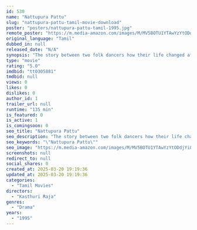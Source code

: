 ```yaml
---
id: 530
name: "Nattupura Pattu"
slug: "nattupura-pattu-tamil-movie-download"
poster: "posters/nattupura-pattu-tamil-1995.jpg"
remote_poster: "https://m.media-amazon.com/images/M/MV5BOTU1YTAwYzYtODdjYi00ZmQzLThmNDItM2U2NzU0YWYyYmYzXkEyXkFqcGdeQXVyMTIzMzYwMDg3._V1_SX300.jpg"
original_language: "Tamil"
dubbed_in: null
released_date: "N/A"
synopsis: "The story between two folk dancers how their life changed after marriage."
type: "movie"
rating: "5.0"
imdbid: "tt0305881"
tmdbid: null
views: 0
likes: 0
dislikes: 0
author_id: 1
trailer_url: null
runtime: "135 min"
is_featured: 0
is_active: 1
is_comingsoon: 0
seo_title: "Nattupura Pattu"
seo_description: "The story between two folk dancers how their life changed after marriage."
seo_keywords: "\"Nattupura Pattu\""
seo_image: "https://m.media-amazon.com/images/M/MV5BOTU1YTAwYzYtODdjYi00ZmQzLThmNDItM2U2NzU0YWYyYmYzXkEyXkFqcGdeQXVyMTIzMzYwMDg3._V1_SX300.jpg"
screenshots: null
redirect_to: null
social_shares: 0
created_at: 2025-03-20 19:19:36
updated_at: 2025-03-20 19:19:36
categories:
  - "Tamil Movies"
directors:
  - "Kasthuri Raja"
genres:
  - "Drama"
years:
  - "1995"
---
```

